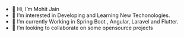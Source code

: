 - 👋 Hi, I’m Mohit Jain
- 👀 I’m interested in Developing and Learning New Techonologies.
- 🌱 I’m currently Working in Spring Boot , Angular, Laravel and Flutter.
- 💞️ I’m looking to collaborate on some opensource projects


<!---
mohitj2401/mohitj2401 is a ✨ special ✨ repository because its `README.md` (this file) appears on your GitHub profile.
You can click the Preview link to take a look at your changes.
--->
